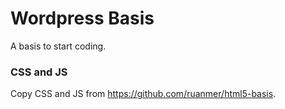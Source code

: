 # Wordpress Basis

A basis to start coding.

### CSS and JS

Copy CSS and JS from <https://github.com/ruanmer/html5-basis>.